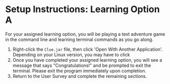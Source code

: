 # Setup Instructions: Learning Option A

For your assigned learning option, you will be playing a text adventure game in the command line and learning terminal commands as you go along.

1. Right-click the `Clue.jar` file, then click 'Open With Another Application'. Depending on your Linux version, you may have to click 
2. Once you have completed your assigned learning option, you will see a message that says "Congratulations!" and be prompted to exit the terminal. Please exit the program immediately upon completion.
3. Return to the User Survey and complete the remaining sections.
